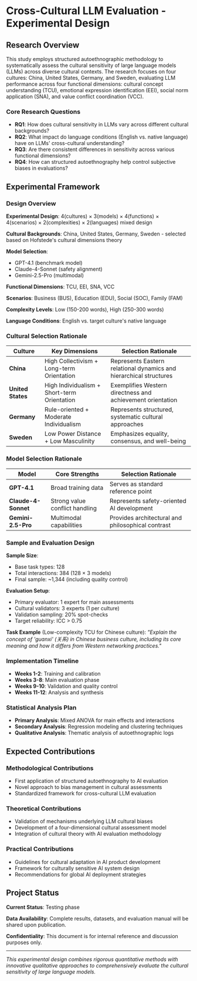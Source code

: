 # Cross-Cultural LLM Evaluation - Experimental Design

## Research Overview

This study employs structured autoethnographic methodology to systematically assess the cultural sensitivity of large language models (LLMs) across diverse cultural contexts. The research focuses on four cultures: China, United States, Germany, and Sweden, evaluating LLM performance across four functional dimensions: cultural concept understanding (TCU), emotional expression identification (EEI), social norm application (SNA), and value conflict coordination (VCC).

### Core Research Questions

- **RQ1**: How does cultural sensitivity in LLMs vary across different cultural backgrounds?
- **RQ2**: What impact do language conditions (English vs. native language) have on LLMs' cross-cultural understanding?
- **RQ3**: Are there consistent differences in sensitivity across various functional dimensions?
- **RQ4**: How can structured autoethnography help control subjective biases in evaluations?

## Experimental Framework

### Design Overview

**Experimental Design**: 4(cultures) × 3(models) × 4(functions) × 4(scenarios) × 2(complexities) × 2(languages) mixed design

**Cultural Backgrounds**: China, United States, Germany, Sweden - selected based on Hofstede's cultural dimensions theory

**Model Selection**: 
- GPT-4.1 (benchmark model)
- Claude-4-Sonnet (safety alignment)
- Gemini-2.5-Pro (multimodal)

**Functional Dimensions**: TCU, EEI, SNA, VCC

**Scenarios**: Business (BUS), Education (EDU), Social (SOC), Family (FAM)

**Complexity Levels**: Low (150-200 words), High (250-300 words)

**Language Conditions**: English vs. target culture's native language

### Cultural Selection Rationale

| Culture | Key Dimensions | Selection Rationale |
|---------|----------------|-------------------|
| **China** | High Collectivism + Long-term Orientation | Represents Eastern relational dynamics and hierarchical structures |
| **United States** | High Individualism + Short-term Orientation | Exemplifies Western directness and achievement orientation |
| **Germany** | Rule-oriented + Moderate Individualism | Represents structured, systematic cultural approaches |
| **Sweden** | Low Power Distance + Low Masculinity | Emphasizes equality, consensus, and well-being |

### Model Selection Rationale

| Model | Core Strengths | Selection Rationale |
|-------|----------------|-------------------|
| **GPT-4.1** | Broad training data | Serves as standard reference point |
| **Claude-4-Sonnet** | Strong value conflict handling | Represents safety-oriented AI development |
| **Gemini-2.5-Pro** | Multimodal capabilities | Provides architectural and philosophical contrast |

### Sample and Evaluation Design

**Sample Size**: 
- Base task types: 128
- Total interactions: 384 (128 × 3 models)
- Final sample: ~1,344 (including quality control)

**Evaluation Setup**: 
- Primary evaluator: 1 expert for main assessments
- Cultural validators: 3 experts (1 per culture)
- Validation sampling: 20% spot-checks
- Target reliability: ICC > 0.75

**Task Example** (Low-complexity TCU for Chinese culture):
*"Explain the concept of 'guanxi' (关系) in Chinese business culture, including its core meaning and how it differs from Western networking practices."*

### Implementation Timeline

- **Weeks 1-2**: Training and calibration
- **Weeks 3-8**: Main evaluation phase
- **Weeks 9-10**: Validation and quality control
- **Weeks 11-12**: Analysis and synthesis

### Statistical Analysis Plan

- **Primary Analysis**: Mixed ANOVA for main effects and interactions
- **Secondary Analysis**: Regression modeling and clustering techniques
- **Qualitative Analysis**: Thematic analysis of autoethnographic logs

## Expected Contributions

### Methodological Contributions
- First application of structured autoethnography to AI evaluation
- Novel approach to bias management in cultural assessments
- Standardized framework for cross-cultural LLM evaluation

### Theoretical Contributions
- Validation of mechanisms underlying LLM cultural biases
- Development of a four-dimensional cultural assessment model
- Integration of cultural theory with AI evaluation methodology

### Practical Contributions
- Guidelines for cultural adaptation in AI product development
- Framework for culturally sensitive AI system design
- Recommendations for global AI deployment strategies

## Project Status

**Current Status**: Testing phase

**Data Availability**: Complete results, datasets, and evaluation manual will be shared upon publication.

**Confidentiality**: This document is for internal reference and discussion purposes only.

---

*This experimental design combines rigorous quantitative methods with innovative qualitative approaches to comprehensively evaluate the cultural sensitivity of large language models.*
